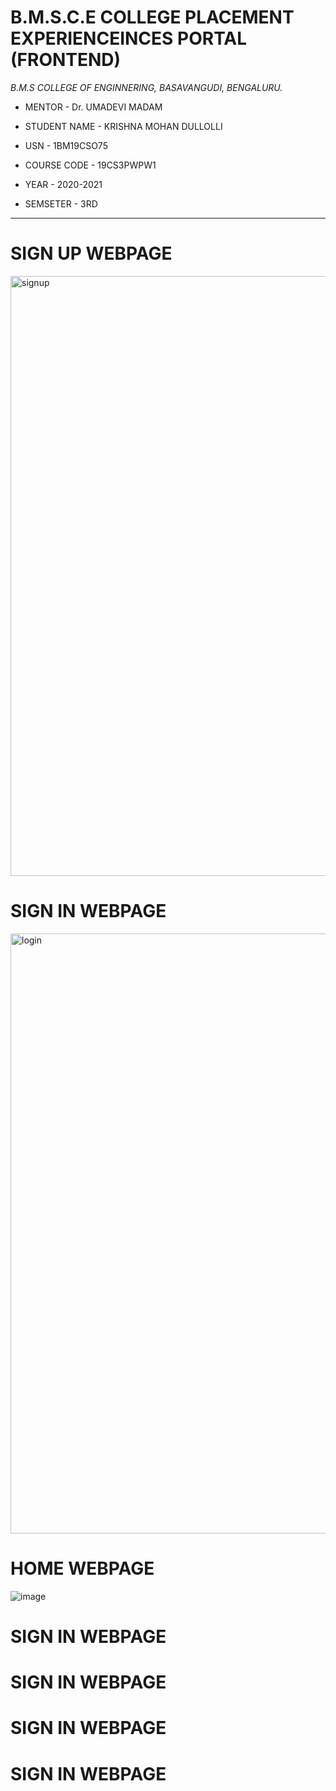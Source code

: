 # B.M.S.C.E COLLEGE PLACEMENT EXPERIENCEINCES PORTAL (FRONTEND)





*B.M.S COLLEGE OF ENGINNERING, BASAVANGUDI, BENGALURU.*

* MENTOR - Dr. UMADEVI MADAM 

* STUDENT NAME - KRISHNA MOHAN DULLOLLI

* USN - 1BM19CSO75

* COURSE CODE - 19CS3PWPW1

* YEAR - 2020-2021

* SEMSETER - 3RD


************************************************************************


# SIGN UP WEBPAGE

<img width="960" alt="signup" src="https://user-images.githubusercontent.com/71308092/102811991-4d1cad80-43ec-11eb-9883-bde5bed2d41d.PNG">


# SIGN IN WEBPAGE

<img width="960" alt="login" src="https://user-images.githubusercontent.com/71308092/102812333-d6cc7b00-43ec-11eb-87ce-b07dd4863adc.PNG">


# HOME WEBPAGE
![image](https://user-images.githubusercontent.com/71308092/102812476-1004eb00-43ed-11eb-90c3-92ae1d31997a.png)


# SIGN IN WEBPAGE

# SIGN IN WEBPAGE

# SIGN IN WEBPAGE

# SIGN IN WEBPAGE
